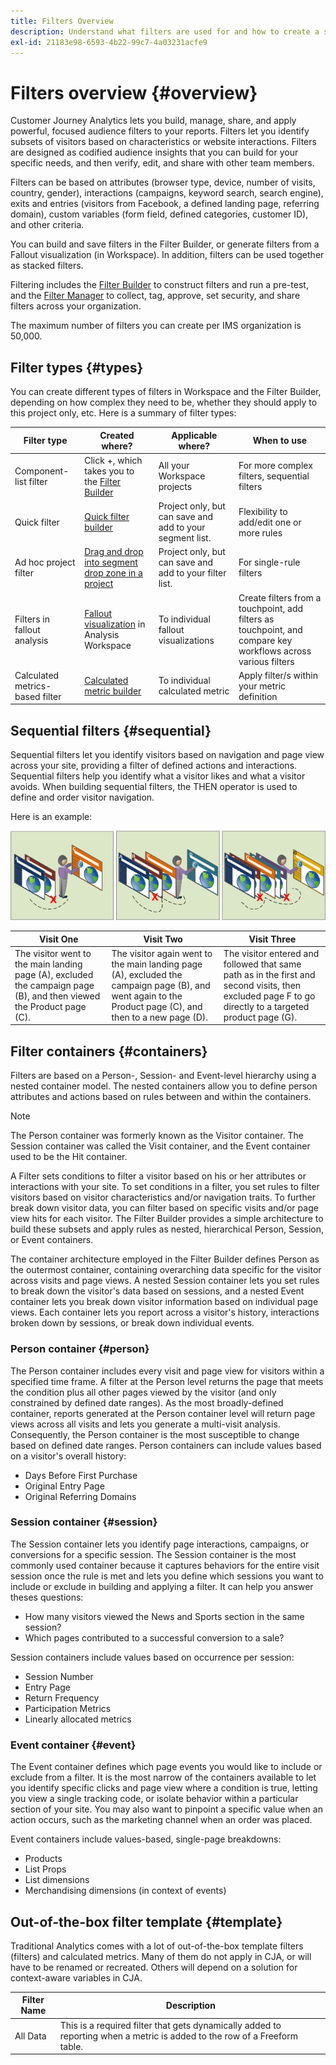 ```yaml
---
title: Filters Overview
description: Understand what filters are used for and how to create a simple filter.
exl-id: 21183e98-6593-4b22-99c7-4a03231acfe9
---
```


# Filters overview {#overview}

Customer Journey Analytics lets you build, manage, share, and apply powerful, focused audience filters to your reports. Filters let you identify subsets of visitors based on characteristics or website interactions. Filters are designed as codified audience insights that you can build for your specific needs, and then verify, edit, and share with other team members.

Filters can be based on attributes (browser type, device, number of visits, country, gender), interactions (campaigns, keyword search, search engine), exits and entries (visitors from Facebook, a defined landing page, referring domain), custom variables (form field, defined categories, customer ID), and other criteria.

You can build and save filters in the Filter Builder, or generate filters from a Fallout visualization (in Workspace). In addition, filters can be used together as stacked filters. 

Filtering includes the [Filter Builder](/help/components/filters/create-filters.md) to construct filters and run a pre-test, and the [Filter Manager](/help/components/filters/manage-filters.md) to collect, tag, approve, set security, and share filters across your organization.

The maximum number of filters you can create per IMS organization is 50,000.

## Filter types {#types}

You can create different types of filters in Workspace and the Filter Builder, depending on how complex they need to be, whether they should apply to this project only, etc. Here is a summary of filter types:

| Filter type | Created where? | Applicable where? | When to use |
| --- | --- | --- | --- |
| Component-list filter | Click +, which takes you to the [Filter Builder](/help/components/filters/create-filters.md) | All your Workspace projects | For more complex filters, sequential filters |
| Quick filter | [Quick filter builder](/help/components/filters/quick-filters.md) | Project only, but can save and add to your segment list. | Flexibility to add/edit one or more rules |
| Ad hoc project filter | [Drag and drop into segment drop zone in a project](/help/components/filters/ad-hoc-filters.md) | Project only, but can save and add to your filter list. | For single-rule filters |  
| Filters in fallout analysis |  [Fallout visualization](/help/analysis-workspace/visualizations/fallout/compare-segments-fallout.md) in Analysis Workspace | To individual fallout visualizations | Create filters from a touchpoint, add filters as touchpoint, and compare key workflows across various filters |
| Calculated metrics-based filter | [Calculated metric builder](https://experienceleague.adobe.com/docs/analytics/components/calculated-metrics/calcmetric-workflow/metrics-with-segments.html) | To individual calculated metric | Apply filter/s within your metric definition |

## Sequential filters {#sequential}

Sequential filters let you identify visitors based on navigation and page view across your site, providing a filter of defined actions and interactions. Sequential filters help you identify what a visitor likes and what a visitor avoids. When building sequential filters, the THEN operator is used to define and order visitor navigation.

Here is an example:

![](assets/sequential_fil.png)

| Visit One | Visit Two | Visit Three |
| --- | --- | --- |
| The visitor went to the main landing page (A), excluded the campaign page (B), and then viewed the Product page (C).|The visitor again went to the main landing page (A), excluded the campaign page (B), and went again to the Product page (C), and then to a new page (D). | The visitor entered and followed that same path as in the first and second visits, then excluded page F to go directly to a targeted product page (G). |

## Filter containers {#containers}

Filters are based on a Person-, Session- and Event-level hierarchy using a nested container model. The nested containers allow you to define person attributes and actions based on rules between and within the containers. 

>[!NOTE]
>The Person container was formerly known as the Visitor container. The Session container was called the Visit container, and the Event container used to be the Hit container.

A Filter sets conditions to filter a visitor based on his or her attributes or interactions with your site. To set conditions in a filter, you set rules to filter visitors based on visitor characteristics and/or navigation traits. To further break down visitor data, you can filter based on specific visits and/or page view hits for each visitor. The Filter Builder provides a simple architecture to build these subsets and apply rules as nested, hierarchical Person, Session, or Event containers.

The container architecture employed in the Filter Builder defines Person as the outermost container, containing overarching data specific for the visitor across visits and page views. A nested Session container lets you set rules to break down the visitor's data based on sessions, and a nested Event container lets you break down visitor information based on individual page views. Each container lets you report across a visitor's history, interactions broken down by sessions, or break down individual events. 

### Person container {#person}

The Person container includes every visit and page view for visitors within a specified time frame. A filter at the Person level returns the page that meets the condition plus all other pages viewed by the visitor (and only constrained by defined date ranges). As the most broadly-defined container, reports generated at the Person container level will return page views across all visits and lets you generate a multi-visit analysis. Consequently, the Person container is the most susceptible to change based on defined date ranges.
Person containers can include values based on a visitor's overall history:

* Days Before First Purchase
* Original Entry Page
* Original Referring Domains 

### Session container {#session}

The Session container lets you identify page interactions, campaigns, or conversions for a specific session. The Session container is the most commonly used container because it captures behaviors for the entire visit session once the rule is met and lets you define which sessions you want to include or exclude in building and applying a filter. It can help you answer theses questions:

* How many visitors viewed the News and Sports section in the same session? 
* Which pages contributed to a successful conversion to a sale?

Session containers include values based on occurrence per session:

* Session Number
* Entry Page
* Return Frequency
* Participation Metrics
* Linearly allocated metrics 

### Event container {#event}

The Event container defines which page events you would like to include or exclude from a filter. It is the most narrow of the containers available to let you identify specific clicks and page view where a condition is true, letting you view a single tracking code, or isolate behavior within a particular section of your site. You may also want to pinpoint a specific value when an action occurs, such as the marketing channel when an order was placed.

Event containers include values-based, single-page breakdowns:

* Products
* List Props
* List dimensions
* Merchandising dimensions (in context of events) 

## Out-of-the-box filter template {#template}

Traditional Analytics comes with a lot of out-of-the-box template filters (filters) and calculated metrics. Many of them do not apply in CJA, or will have to be renamed or recreated. Others will depend on a solution for context-aware variables in CJA.

| Filter Name | Description |
| --- | --- |
| All Data | This is a required filter that gets dynamically added to reporting when a metric is added to the row of a Freeform table. |
